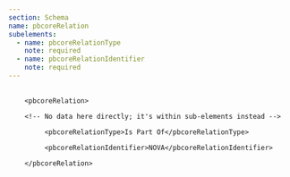 ```yaml
---
section: Schema
name: pbcoreRelation
subelements:
  - name: pbcoreRelationType
    note: required
  - name: pbcoreRelationIdentifier
    note: required
---
```

<pre>
  <code>
    &lt;pbcoreRelation&gt;<br>
    &lt;!-- No data here directly; it's within sub-elements instead --&gt;<br>
         &lt;pbcoreRelationType&gt;Is Part Of&lt;/pbcoreRelationType&gt;<br>
         &lt;pbcoreRelationIdentifier&gt;NOVA&lt;/pbcoreRelationIdentifier&gt;<br>
    &lt;/pbcoreRelation&gt;<br>
  </code>
</pre>
